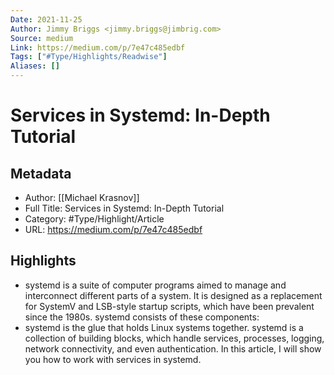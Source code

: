 ```yaml
---
Date: 2021-11-25
Author: Jimmy Briggs <jimmy.briggs@jimbrig.com>
Source: medium
Link: https://medium.com/p/7e47c485edbf
Tags: ["#Type/Highlights/Readwise"]
Aliases: []
---
```

# Services in Systemd: In-Depth Tutorial

## Metadata
- Author: [[Michael Krasnov]]
- Full Title: Services in Systemd: In-Depth Tutorial
- Category: #Type/Highlight/Article
- URL: https://medium.com/p/7e47c485edbf

## Highlights
- systemd is a suite of computer programs aimed to manage and interconnect different parts of a system. It is designed as a replacement for SystemV and LSB-style startup scripts, which have been prevalent since the 1980s. systemd consists of these components:
- systemd is the glue that holds Linux systems together. systemd is a collection of building blocks, which handle services, processes, logging, network connectivity, and even authentication. In this article, I will show you how to work with services in systemd.
